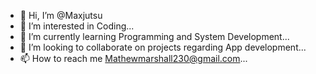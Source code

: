 - 👋 Hi, I’m @Maxjutsu
- 👀 I’m interested in Coding...
- 🌱 I’m currently learning Programming and System Development...
- 💞️ I’m looking to collaborate on projects regarding App development...
- 📫 How to reach me Mathewmarshall230@gmail.com...

<!---
Maxjutsu/Maxjutsu is a ✨ special ✨ repository because its `README.md` (this file) appears on your GitHub profile.
You can click the Preview link to take a look at your changes.
--->
